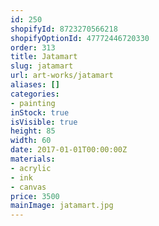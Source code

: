 ```yaml
---
id: 250
shopifyId: 8723270566218
shopifyOptionId: 47772446720330
order: 313
title: Jatamart
slug: jatamart
url: art-works/jatamart
aliases: []
categories:
- painting
inStock: true
isVisible: true
height: 85
width: 60
date: 2017-01-01T00:00:00Z
materials:
- acrylic
- ink
- canvas
price: 3500
mainImage: jatamart.jpg
---
```

